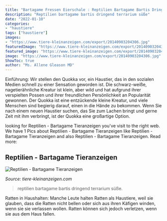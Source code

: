 ```yaml
---
title: "Bartagame Fressen Eierschale : Reptilien Bartagame Bartis Dringend Terrarium Süße"
description: "Reptilien bartagame bartis dringend terrarium süße"
date: "2022-01-10"
categories:
- "haustiere"
tags: ["haustiere"]
images:
- "https://www.tiere-kleinanzeigen.com/export/20140903204306.jpg"
featuredImage: "https://www.tiere-kleinanzeigen.com/export/20140903204306.jpg"
featured_image: "https://www.tiere-kleinanzeigen.com/export/20140903204306.jpg"
image: "https://www.tiere-kleinanzeigen.com/export/20140903204306.jpg"
ShowToc: true
author: "Ms. Allene Gleason MD"
---
```



Einführung:
Wir stellen den Quokka vor, ein Haustier, das in den sozialen Medien schnell zu einer Sensation geworden ist. Die schwarz-weiße, nagetierähnliche Kreatur ist klein, aber wild und hat aufgrund ihrer verspielten Possen und ihrer freundlichen Persönlichkeit an Popularität gewonnen.
Der Quokka ist eine entzückende kleine Kreatur, und viele Menschen sind begierig darauf, einen in die Hände zu bekommen. Wenn Sie nach einem neuen Haustier suchen, das Sie zum Lachen bringt und gerne Zeit mit ihm verbringt, ist der Quokka eine großartige Option.

	

		
looking for Reptilien - Bartagame Tieranzeigen you've visit to the right web. We have 1 Pics about Reptilien - Bartagame Tieranzeigen like Reptilien - Bartagame Tieranzeigen and also Reptilien - Bartagame Tieranzeigen. Read more:
		
    
## Reptilien - Bartagame Tieranzeigen

<img loading=lazy src="https://www.tiere-kleinanzeigen.com/export/20140903204306.jpg" onerror="this.onerror=null;this.src='https://tse4.mm.bing.net/th?id=OIP.f7QF0LFd6FMJEMlRp_qxmAHaNG&amp;pid=15.1';" alt="Reptilien - Bartagame Tieranzeigen">

_Source: tiere-kleinanzeigen.com_

>reptilien bartagame bartis dringend terrarium süße. 

	

Ratten in Haushalten: Manche Leute halten Ratten als Haustiere, weil sie glauben, dass die Ratten nicht bellen oder sich aus ihren Käfigen winden, wenn sie sie verlassen wollen. Ratten können sich jedoch verletzen, wenn sie aus dem Haus fallen.

